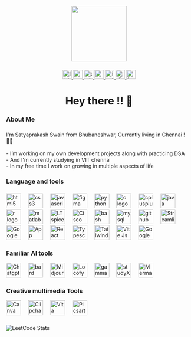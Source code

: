 <div align="center">
  <img height="150" src="https://encrypted-tbn0.gstatic.com/images?q=tbn:ANd9GcTnDrLd4YDmRCSdfSys9u3tNj3o1iBJvulhQQ&s"  />
</div>

###

<div align="center">
  <a href="https://www.linkedin.com/in/satyaprakash-swain-613067210/" target="_blank">
    <img src="https://img.shields.io/static/v1?message=LinkedIn&logo=linkedin&label=&color=0077B5&logoColor=white&labelColor=&style=for-the-badge" height="25" alt="linkedin logo"  />
  </a>
  <a href="https://www.youtube.com/@Satyaprakash__1929" target="_blank">
    <img src="https://img.shields.io/static/v1?message=Youtube&logo=youtube&label=&color=FF0000&logoColor=white&labelColor=&style=for-the-badge" height="25" alt="youtube logo"  />
  </a>
  <a href="https://x.com/Satya_1929" target="_blank">
    <img src="https://img.shields.io/static/v1?message=Twitter&logo=twitter&label=&color=1DA1F2&logoColor=white&labelColor=&style=for-the-badge" height="25" alt="twitter logo"  />
  </a>
  <a href="spswain2003.org@gmail.com" target="_blank">
    <img src="https://img.shields.io/static/v1?message=Gmail&logo=gmail&label=&color=D14836&logoColor=white&labelColor=&style=for-the-badge" height="25" alt="gmail logo"  />
  </a>
  <a href="https://www.instagram.com/satya__social" target="_blank">
    <img src="https://img.shields.io/static/v1?message=Instagram&logo=instagram&label=&color=E4405F&logoColor=white&labelColor=&style=for-the-badge" height="25" alt="instagram logo"  />
  </a>
  <a href="Satyaprakash Swain#4868" target="_blank">
    <img src="https://img.shields.io/static/v1?message=Discord&logo=discord&label=&color=7289DA&logoColor=white&labelColor=&style=for-the-badge" height="25" alt="discord logo"  />
  </a>
  <a href="https://www.facebook.com/profile.php?id=100077099600615" target="_blank">
    <img src="https://img.shields.io/static/v1?message=Facebook&logo=facebook&label=&color=1877F2&logoColor=white&labelColor=&style=for-the-badge" height="25" alt="facebook logo"  />
  </a>
</div>

###

<h1 align="center">Hey there !! 👋</h1>

###

<h3 align="left">About Me </h3>

###

<p align="left">I'm Satyaprakash Swain from Bhubaneshwar, Currently living in Chennai ! 👩‍💻<br><br>- I’m working on my own development projects along with practicing DSA <br>- And I'm currently studying in VIT chennai<br>- In my free time I work on growing in multiple aspects of life</p>

###

<h3 align="left">Language and tools </h3>

###

<div align="left">
  <img src="https://cdn.jsdelivr.net/gh/devicons/devicon/icons/html5/html5-original.svg" height="40" alt="html5 logo"  />
  <img width="12" />
  <img src="https://cdn.jsdelivr.net/gh/devicons/devicon/icons/css3/css3-original.svg" height="40" alt="css3 logo"  />
  <img width="12" />
  <img src="https://cdn.jsdelivr.net/gh/devicons/devicon/icons/javascript/javascript-original.svg" height="40" alt="javascript logo"  />
  <img width="12" />
  <img src="https://cdn.jsdelivr.net/gh/devicons/devicon/icons/figma/figma-original.svg" height="40" alt="figma logo"  />
  <img width="12" />
  <img src="https://cdn.jsdelivr.net/gh/devicons/devicon/icons/python/python-original.svg" height="40" alt="python logo"  />
  <img width="12" />
  <img src="https://cdn.jsdelivr.net/gh/devicons/devicon/icons/c/c-original.svg" height="40" alt="c logo"  />
  <img width="12" />
  <img src="https://cdn.jsdelivr.net/gh/devicons/devicon/icons/cplusplus/cplusplus-original.svg" height="40" alt="cplusplus logo"  />
  <img width="12" />
  <img src="https://cdn.jsdelivr.net/gh/devicons/devicon/icons/java/java-original.svg" height="40" alt="java logo"  />
  <img width="12" />
  <img src="https://cdn.simpleicons.org/r/276DC3" height="40" alt="r logo"  />
  <img width="12" />
  <img src="https://skillicons.dev/icons?i=matlab" height="40" alt="matlab logo"  />
  <img width="12" />
  <img src="https://911electronic.com/wp-content/uploads/2020/11/LTSpice-logo.jpg" height="40" alt="LT spice"  />
  <img width="12" />
  <img src="https://filehulk.com/wp-content/uploads/2020/01/packet-Tracer-Picture.png" height="40" alt="Cisco packet tracer "  />
  <img width="12" />
  <img src="https://cdn.simpleicons.org/gnubash/4EAA25" height="40" alt="bash logo"  />
  <img width="12" />
  <img src="https://cdn.jsdelivr.net/gh/devicons/devicon/icons/mysql/mysql-original.svg" height="40" alt="mysql logo"  />
  <img width="12" />
  <img src="https://skillicons.dev/icons?i=github" height="40" alt="github logo"  />
  <img width="12" />
  <img src="https://img.stackshare.io/service/11393/default_67e251b5860795095fe91618cf3ef8d09257469a.png" height="40" alt="Streamlit logo"  />
  <img width="12" />
  <img src="https://static.vecteezy.com/system/resources/previews/031/389/425/large_2x/google-sheets-logo-transparent-free-png.png" height="40" alt="Google Sheeet as Database"  />
  <img width="12" />
  <img src="https://th.bing.com/th/id/OIP.buOWE6utW-uGCWLBcOFNvwHaHa?w=2048&h=2048&rs=1&pid=ImgDetMain" height="40" alt="App script logo"  />
  <img width="12" />
  <img src="https://pnghq.com/wp-content/uploads/pnghq.com-react-logo-high-resolutio-8-2048x1781.png" height="40" alt="React for frontend web logo"  />
  <img width="12" />
  <img src="https://th.bing.com/th/id/OIP.maKe3jXsLd8flovNsX2_3QHaHa?w=167&h=180&c=7&r=0&o=5&dpr=1.1&pid=1.7" height="40" alt="Typescript with react frontend logo"  />
  <img width="12" />
  <img src="https://creazilla-store.fra1.digitaloceanspaces.com/icons/3257079/file-type-tailwind-icon-md.png" height="40" alt="Tailwind css logo"  />
  <img width="12" />
  <img src="https://th.bing.com/th/id/OIP.-clCRotMTDkkIpeLClXBsAHaHa?rs=1&pid=ImgDetMain" height="40" alt="Vite Js build tool logo"  />
  <img width="12" />
  <img src="https://pnghq.com/wp-content/uploads/logo-google-analytics-png-transparent-image-1536x864.png" height="40" alt="Google analytics logo"  />



</div>

###

<h3 align="left">Familiar AI tools </h3>

<div align="left">
  <img src="https://static.vecteezy.com/system/resources/previews/024/558/803/non_2x/openai-chatgpt-logo-icon-free-png.png" height="40" alt="Chatgpt API logo"  />
  <img width="12" />
  <img src="https://freelogopng.com/images/all_img/1690653777google-bard-icon.png" height="40" alt="bard API logo"  />
  <img width="12" />
  <img src="https://uxwing.com/wp-content/themes/uxwing/download/brands-and-social-media/midjourney-color-icon.png" height="40" alt="Midjourney image tool "  />
  <img width="12" />
  <img src="https://www.locofy.ai/assets/icons/apple-touch-icon.png" height="40" alt="Locofy frontend tool "  />  
  <img width="12" />
  <img src="https://th.bing.com/th/id/OIP.jA_4bvuEz5MM5PGisBJtYQAAAA?rs=1&pid=ImgDetMain" height="40" alt="gamma pdf tool "  />  
  <img width="12" />
  <img src="https://atai-main.b-cdn.net/tools/studyx-icon.jpeg" height="40" alt="studyX Homework tool "  />  
  <img width="12" />
  <img src="https://encrypted-tbn0.gstatic.com/images?q=tbn:ANd9GcTPMgbHVXJCw0zQzk3DtR607-823YIxR1Zi_Q&s" height="40" alt="Mermaid Flowchart tool "  /> 
</div>

<!--
bolt.new for webdev 
-->

###

<h3 align="left"> Creative multimedia Tools</h3>

<div align="left">
  <img src="https://freelogopng.com/images/all_img/1656733637logo-canva-png.png" height="40" alt="Canva "  />
  <img width="12" />
  <img src="https://cdn01.symbaloo.com/smarkDefinitionAssets/89/smarkDef41310_1679412280062.png" height="40" alt="Clipchamp "  />  
  <img width="12" />
  <img src="https://encrypted-tbn0.gstatic.com/images?q=tbn:ANd9GcQGSDtXfanAoFTv8-oUhXiP01t6s7KIm4szJw&s" height="40" alt="Vita "  />  
  <img width="12" />
  <img src="https://cdnblog.picsart.com/2021/07/icon-square-780x780.jpg" height="40" alt="Picsart"  /> 

 
</div>

###

![LeetCode Stats](https://leetcard.jacoblin.cool/Satya__1929?theme=nord&font=Noto%20Sans%20Sundanese&ext=contest)

<!--
![Leetcode Stats](https://leetcard.jacoblin.cool/Satya__1929?ext=contest)
ext=activity
ext=contest
ext=heatmap

Productive tool - habitica , notion ,etc
Creative multimedia Tools - picsart

-->


